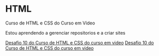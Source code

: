 # HTML
 Curso de HTML e CSS do Curso em Vídeo

Estou aprendendo a gerenciar repositorios e a criar sites

<a href="https://pauloprediger.github.io/HTML//desafios/desafio010/index.html" target="_blank" rel="next">Desafio 10 do Curso de HTML e CSS do curso em video</a>
<a href="https://pauloprediger.github.io/HTML//desafios/desafio006/index.html" target="_blank" rel="next">Desafio 10 do Curso de HTML e CSS do curso em video</a>